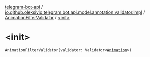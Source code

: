 [telegram-bot-api](../../index.md) / [io.github.oleksivio.telegram.bot.api.model.annotation.validator.impl](../index.md) / [AnimationFilterValidator](index.md) / [&lt;init&gt;](./-init-.md)

# &lt;init&gt;

`AnimationFilterValidator(validator: Validator<`[`Animation`](../../io.github.oleksivio.telegram.bot.api.model.objects.std.game/-animation/index.md)`>)`